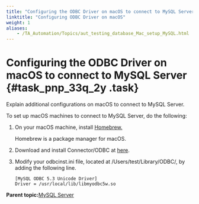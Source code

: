 ```yaml
--- 
title: "Configuring the ODBC Driver on macOS to connect to MySQL Server"
linktitle: "Configuring ODBC Driver on macOS"
weight: 1
aliases: 
    - /TA_Automation/Topics/aut_testing_database_Mac_setup_MySQL.html
---
```

# Configuring the ODBC Driver on macOS to connect to MySQL Server {#task_pnp_33q_2y .task}

Explain additional configurations on macOS to connect to MySQL Server.

To set up macOS machines to connect to MySQL Server, do the following:

1.  On your macOS machine, install [Homebrew.](http://brew.sh/)

    Homebrew is a package manager for macOS.

2.  Download and install Connector/ODBC at [here](http://dev.mysql.com/downloads/connector/odbc/).

3.  Modify your odbcinst.ini file, located at /Users/test/Library/ODBC/, by adding the following line.

    ```
    [MySQL ODBC 5.3 Unicode Driver]
    Driver = /usr/local/lib/libmyodbc5w.so
    ```


**Parent topic:**[MySQL Server](../../TA_Automation/Topics/aut_app_testing_Database_MySQL_Server.html)

